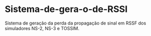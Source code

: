 # Sistema-de-gera-o-de-RSSI
Sistema de geração da perda da propagação de sinal em RSSF dos simuladores NS-2, NS-3 e TOSSIM.
